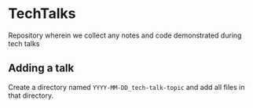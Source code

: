 # TechTalks

Repository wherein we collect any notes and code demonstrated during tech talks

## Adding a talk

Create a directory named `YYYY-MM-DD_tech-talk-topic` and add all files in that directory.
